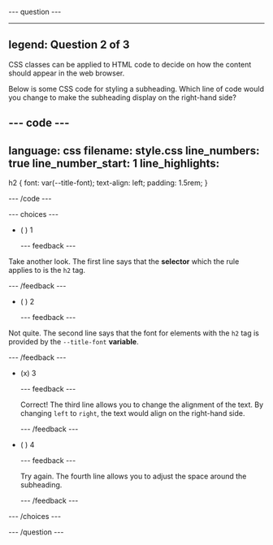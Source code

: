 
--- question ---

---
legend: Question 2 of 3
---

CSS classes can be applied to HTML code to decide on how the content should appear in the web browser. 

Below is some CSS code for styling a subheading. Which line of code would you change to make the subheading display on the right-hand side?

--- code ---
---
language: css
filename: style.css
line_numbers: true
line_number_start: 1
line_highlights: 
---  

h2 {
    font: var(--title-font); 
    text-align: left; 
    padding: 1.5rem; 
}

--- /code ---

--- choices ---

- ( ) 1

  --- feedback ---

Take another look. The first line says that the **selector** which the rule applies to is the `h2` tag.
 
  --- /feedback ---

- ( ) 2

  --- feedback ---

Not quite. The second line says that the font for elements with the `h2` tag is provided by the `--title-font` **variable**.

  --- /feedback ---

- (x) 3

  --- feedback ---

  Correct! The third line allows you to change the alignment of the text. By changing `left` to `right`, the text would align on the right-hand side. 

  --- /feedback ---

- ( ) 4

  --- feedback ---

  Try again. The fourth line allows you to adjust the space around the subheading. 

  --- /feedback ---

--- /choices ---

--- /question ---
